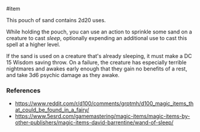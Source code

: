 #item 

This pouch of sand contains 2d20 uses.

While holding the pouch, you can use an action to sprinkle some sand on a creature to cast *sleep*, optionally expending an additional use to cast this spell at a higher level.

If the sand is used on a creature that's already sleeping, it must make a DC 15 Wisdom saving throw. On a failure, the creature has especially terrible nightmares and awakes early enough that they gain no benefits of a rest, and take 3d6 psychic damage as they awake.

### References

* https://www.reddit.com/r/d100/comments/grptmh/d100_magic_items_that_could_be_found_in_a_fairy/
* https://www.5esrd.com/gamemastering/magic-items/magic-items-by-other-publishers/magic-items-david-barrentine/wand-of-sleep/
